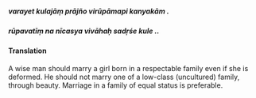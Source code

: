 ##### varayet kulajāṃ prājño virūpāmapi kanyakām .
##### rūpavatīṃ na nīcasya vivāhaḥ sadṛśe kule ..

#### Translation

A wise man should marry a girl born in a respectable family even if she is deformed. He should not marry one of a low-class (uncultured) family, through beauty. Marriage in a family of equal status is preferable.